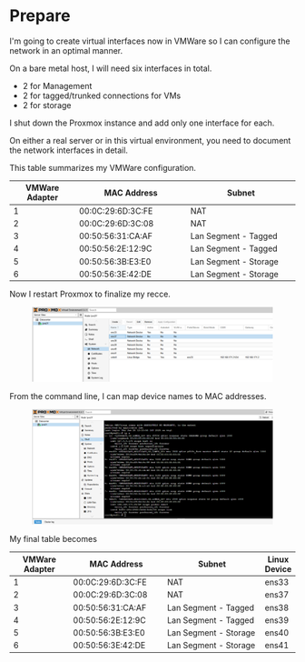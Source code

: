 # Prepare

I'm going to create virtual interfaces now in VMWare so I can configure the network in an optimal manner.&#x20;

On a bare metal host, I will need six interfaces in total.

* 2 for Management
* 2 for tagged/trunked connections for VMs
* 2 for storage

I shut down the Proxmox instance and add only one interface for each.&#x20;

On either a real server or in this virtual environment, you need to document the network interfaces in detail.

This table summarizes my VMWare configuration.

<table><thead><tr><th width="166">VMWare Adapter</th><th width="259">MAC Address</th><th width="357">Subnet</th></tr></thead><tbody><tr><td>1</td><td>00:0C:29:6D:3C:FE</td><td>NAT</td></tr><tr><td>2</td><td>00:0C:29:6D:3C:08</td><td>NAT</td></tr><tr><td>3</td><td>00:50:56:31:CA:AF</td><td>Lan Segment - Tagged</td></tr><tr><td>4</td><td>00:50:56:2E:12:9C</td><td>Lan Segment - Tagged</td></tr><tr><td>5</td><td>00:50:56:3B:E3:E0</td><td>Lan Segment - Storage</td></tr><tr><td>6</td><td>00:50:56:3E:42:DE</td><td>Lan Segment - Storage</td></tr></tbody></table>



Now I restart Proxmox to finalize my recce.&#x20;

<figure><img src="../../.gitbook/assets/Screenshot 2025-06-26 121704.png" alt=""><figcaption></figcaption></figure>

From the command line, I can map device names to MAC addresses.&#x20;

<figure><img src="../../.gitbook/assets/Screenshot 2025-06-26 121851.png" alt=""><figcaption></figcaption></figure>

My final table becomes

<table><thead><tr><th width="133">VMWare Adapter</th><th width="179">MAC Address</th><th width="288">Subnet</th><th>Linux Device</th></tr></thead><tbody><tr><td>1</td><td>00:0C:29:6D:3C:FE</td><td>NAT</td><td>ens33</td></tr><tr><td>2</td><td>00:0C:29:6D:3C:08</td><td>NAT</td><td>ens37</td></tr><tr><td>3</td><td>00:50:56:31:CA:AF</td><td>Lan Segment - Tagged</td><td>ens38</td></tr><tr><td>4</td><td>00:50:56:2E:12:9C</td><td>Lan Segment - Tagged</td><td>ens39</td></tr><tr><td>5</td><td>00:50:56:3B:E3:E0</td><td>Lan Segment - Storage</td><td>ens40</td></tr><tr><td>6</td><td>00:50:56:3E:42:DE</td><td>Lan Segment - Storage</td><td>ens41</td></tr></tbody></table>

